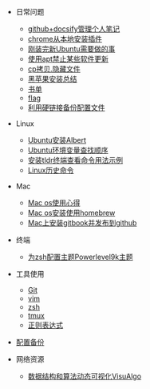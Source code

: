 - 日常问题

  - [github+docsify管理个人笔记](content/github_docsify_manage_blog_log.md)
  - [chrome从本地安装插件](content/chrome_install_local_extensions.md)
  - [刚装完新Ubuntu需要做的事](content/new_ubuntu_need_do.md)
  - [使用apt禁止某些软件更新](content/apt_disable_upgrade_some_software.md)
  - [cp拷贝.隐藏文件](content/cp_copy_hide_file.md)
  - [黑苹果安装总结](content/hackintosh_log.md)
  - [书单](content/book_list.md)
  - [flag](content/flag.md)
  - [利用硬链接备份配置文件](content/use_hardlink_backup_configfile.md)

- Linux
  - [Ubuntu安装Albert](content/ubuntu18_install_Albert.md)
  - [Ubuntu环境变量查找顺序](content/ubuntu_lookups_environment_variable.md)
  - [安装tldr终端查看命令用法示例](content/linux_tldr.md)
  - [Linux历史命令](content/linux_history_cmd.md)

- Mac
  - [Mac os使用心得](content/mac_tips.md)
  - [Mac os安装使用homebrew](content/mac_homebrew.md)
  - [Mac上安装gitbook并发布到github](content/Mac_install_gitbook_and_publish_github.md)

- 终端
  - [为zsh配置主题Powerlevel9k主题](content/terminal_zsh_powerlevel9k.md)


- 工具使用

  - [Git](tools/git.md)
  - [vim](tools/vim.md)
  - [zsh](tools/zsh.md)
  - [tmux](tools/tmux.md)
  - [正则表达式](tools/regular_expression.md)

- [配置备份](https://github.com/lhgaaa/awesome_me)

- 网络资源

  - [数据结构和算法动态可视化VisuAlgo](https://visualgo.net/zh)
  
